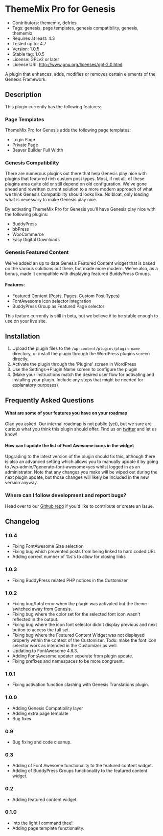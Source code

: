 # ThemeMix Pro for Genesis

* Contributors: thememix, defries
* Tags: genesis, page templates, genesis compatibility, genesis, thememix
* Requires at least: 4.3
* Tested up to: 4.7
* Version: 1.0.5
* Stable tag: 1.0.5
* License: GPLv2 or later
* License URI: http://www.gnu.org/licenses/gpl-2.0.html

A plugin that enhances, adds, modifies or removes certain elements of the Genesis Framework.

## Description

This plugin currently has the following features:

### Page Templates

ThemeMix Pro for Genesis adds the following page templates:

* Login Page
* Private Page
* Beaver Builder Full Width

### Genesis Compatibility

There are numerous plugins out there that help Genesis play nice with plugins that featured rich custom post types. Most, if not all, of these plugins area quite old or still depend on old configuration. We've gone ahead and rewritten current solution to a more modern approach of what we think Genesis Compatibility should looks like. No bloat, only loading what is necessary to make Genesis play nice.

By activating ThemeMix Pro for Genesis you'll have Genesis play nice with the following plugins:

* BuddyPress
* bbPress
* WooCommerce
* Easy Digital Downloads

### Genesis Featured Content

We've added an up to date Genesis Featured Content widget that is based on the various solutions out there, but made more modern. We've also, as a bonus, made it compatible with displaying featured BuddyPress Groups.

#### Features:

* Featured Content (Posts, Pages, Custom Post Types)
* FontAwesome Icon selector integration
* BuddyPress Group as Featured Page selector

This feature currently is still in beta, but we believe it to be stable enough to use on your live site.

## Installation

1. Upload the plugin files to the `/wp-content/plugins/plugin-name` directory, or install the plugin through the WordPress plugins screen directly.
2. Activate the plugin through the 'Plugins' screen in WordPress
3. Use the Settings->Plugin Name screen to configure the plugin
4. (Make your instructions match the desired user flow for activating and installing your plugin. Include any steps that might be needed for explanatory purposes)

## Frequently Asked Questions

#### What are some of your features you have on your roadmap

Glad you asked. Our internal roadmap is not public (yet), but we sure are curious what you think this plugin should offer. Find us on [twitter](https://twitter.com/thememix/) and let us know!

#### How can I update the list of Font Awesome icons in the widget

Upgrading to the latest version of the plugin should fix this, although there is also an advanced setting which allows you to manually update it by going to /wp-admin/?generate-font-awesome=yes whilst logged in as an administrator. Note that any changes you make will be wiped out during the next plugin update, but those changes will likely be included in the new version anyway.

### Where can I follow development and report bugs?

Head over to our [Github repo](https://github.com/thememix/thememix-pro-genesis) if you'd like to contribute or create an issue.

## Changelog

### 1.0.4 
* Fixing FontAwesome Size selection
* Fixing bug which prevented posts from being linked to hard coded URL
* Adding correct number of %s's to allow for closing links 

### 1.0.3
* Fixing BuddyPress related PHP notices in the Customizer

### 1.0.2

* Fixing bug/fatal error when the plugin was activated but the theme switched away from Genesis.
* Fixing bug where the color set for the selected font icon wasn't reflected in the output.
* Fixing bug where the icon font selector didn't display previous and next button to access the full set.
* Fixing bug where the Featured Content Widget was not displayed properly within the context of the Customizer. Todo: make the font icon selector work as intended in the Customizer as well.
* Updating to FontAwesome  4.6.3.
* Adding FontAwesome updater seperate from plugin update.
* Fixing prefixes and namespaces to be more congruent.

### 1.0.1

* Fixing activation function clashing with Genesis Translations plugin.

### 1.0.0

* Adding Genesis Compatibility layer
* Adding extra page template
* Bug fixes


### 0.9

* Bug fixing and code cleanup.

### 0.3

* Adding of Font Awesome functionality to the featured content widget.
* Adding of BuddyPress Groups functionality to the featured content widget.

### 0.2

* Adding featured content widget.

### 0.1.0

* Into the light I command thee!
* Adding page template functionality.